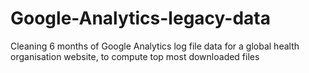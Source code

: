 # Google-Analytics-legacy-data
Cleaning 6 months of Google Analytics log file data for a global health organisation website, to compute top most downloaded files
